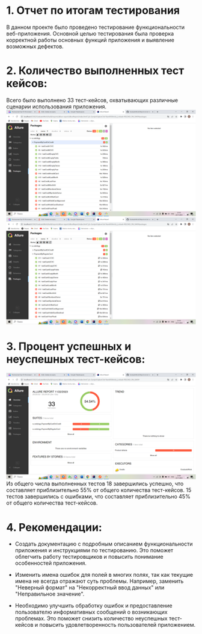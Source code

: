 # 1. Отчет по итогам тестирования

В данном проекте было проведено тестирование функциональности веб-приложения. 
Основной целью тестирования была проверка корректной работы основных функций приложения и выявление возможных дефектов.

# 2. Количество выполненных тест кейсов:

Всего было выполнено 33 тест-кейсов, охватывающих различные сценарии использования приложения.
![img_1.png](img_1.png)
![img_2.png](img_2.png)

# 3. Процент успешных и неуспешных тест-кейсов:
![img.png](img.png)
Из общего числа выполненных тестов 18 завершились успешно, что составляет приблизительно 55% от общего количества 
тест-кейсов. 15 тестов завершились с ошибками, что составляет приблизительно 45% от общего количества тест-кейсов.

# 4. Рекомендации:

* Создать документацию с подробным описанием функциональности приложения и инструкциями по тестированию. Это поможет 
  облегчить работу тестировщиков и повысить понимание особенностей приложения.

* Изменить имена ошибок для полей в многих полях, так как текущие имена не всегда отражают суть проблемы. Например, 
  заменить "Неверный формат" на "Некорректный ввод данных" или "Неправильное значение".

* Необходимо улучшить обработку ошибок и предоставление пользователю информативных сообщений о возникающих проблемах. 
  Это поможет снизить количество неуспешных тест-кейсов и повысить удовлетворенность пользователей приложением.